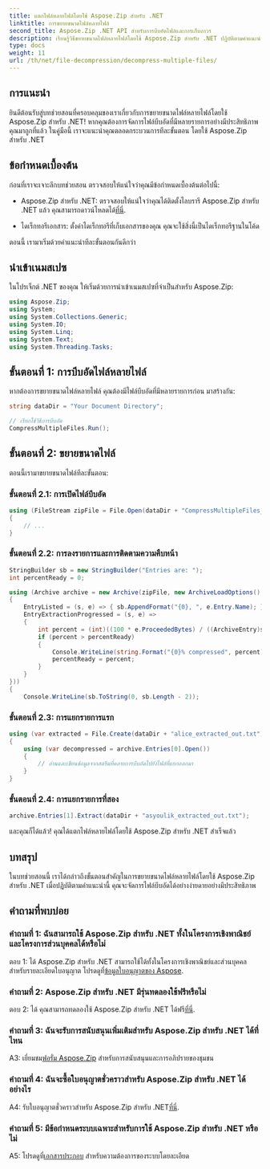 ```yaml
---
title: แตกไฟล์หลายไฟล์โดยใช้ Aspose.Zip สำหรับ .NET
linktitle: การขยายขนาดไฟล์หลายไฟล์
second_title: Aspose.Zip .NET API สำหรับการบีบอัดไฟล์และการเก็บถาวร
description: เรียนรู้วิธีขยายขนาดไฟล์หลายไฟล์โดยใช้ Aspose.Zip สำหรับ .NET ปฏิบัติตามคำแนะนำทีละขั้นตอนของเราเพื่อการจัดการไฟล์ที่มีประสิทธิภาพ
type: docs
weight: 11
url: /th/net/file-decompression/decompress-multiple-files/
---
```

## การแนะนำ

ยินดีต้อนรับสู่บทช่วยสอนที่ครอบคลุมของเราเกี่ยวกับการขยายขนาดไฟล์หลายไฟล์โดยใช้ Aspose.Zip สำหรับ .NET! หากคุณต้องการจัดการไฟล์บีบอัดที่มีหลายรายการอย่างมีประสิทธิภาพ คุณมาถูกที่แล้ว ในคู่มือนี้ เราจะแนะนำคุณตลอดกระบวนการทีละขั้นตอน โดยใช้ Aspose.Zip สำหรับ .NET

## ข้อกำหนดเบื้องต้น

ก่อนที่เราจะเจาะลึกบทช่วยสอน ตรวจสอบให้แน่ใจว่าคุณมีข้อกำหนดเบื้องต้นต่อไปนี้:

-  Aspose.Zip สำหรับ .NET: ตรวจสอบให้แน่ใจว่าคุณได้ติดตั้งไลบรารี Aspose.Zip สำหรับ .NET แล้ว คุณสามารถดาวน์โหลดได้[ที่นี่](https://releases.aspose.com/zip/net/).

- ไดเร็กทอรีเอกสาร: ตั้งค่าไดเร็กทอรีที่เก็บเอกสารของคุณ คุณจะใช้สิ่งนี้เป็นไดเร็กทอรีฐานในโค้ด

ตอนนี้ เรามาเริ่มด้วยคำแนะนำทีละขั้นตอนกันดีกว่า

## นำเข้าเนมสเปซ

ในโปรเจ็กต์ .NET ของคุณ ให้เริ่มด้วยการนำเข้าเนมสเปซที่จำเป็นสำหรับ Aspose.Zip:

```csharp
using Aspose.Zip;
using System;
using System.Collections.Generic;
using System.IO;
using System.Linq;
using System.Text;
using System.Threading.Tasks;
```

## ขั้นตอนที่ 1: การบีบอัดไฟล์หลายไฟล์

หากต้องการขยายขนาดไฟล์หลายไฟล์ คุณต้องมีไฟล์บีบอัดที่มีหลายรายการก่อน มาสร้างกัน:

```csharp
string dataDir = "Your Document Directory";

// เรียกใช้วิธีการบีบอัด
CompressMultipleFiles.Run();
```

## ขั้นตอนที่ 2: ขยายขนาดไฟล์

ตอนนี้เรามาขยายขนาดไฟล์ทีละขั้นตอน:

### ขั้นตอนที่ 2.1: การเปิดไฟล์บีบอัด

```csharp
using (FileStream zipFile = File.Open(dataDir + "CompressMultipleFiles_out.zip", FileMode.Open))
{
    // ...
}
```

### ขั้นตอนที่ 2.2: การลงรายการและการติดตามความคืบหน้า

```csharp
StringBuilder sb = new StringBuilder("Entries are: ");
int percentReady = 0;

using (Archive archive = new Archive(zipFile, new ArchiveLoadOptions()
{
    EntryListed = (s, e) => { sb.AppendFormat("{0}, ", e.Entry.Name); },
    EntryExtractionProgressed = (s, e) =>
    {
        int percent = (int)((100 * e.ProceededBytes) / ((ArchiveEntry)s).UncompressedSize);
        if (percent > percentReady)
        {
            Console.WriteLine(string.Format("{0}% compressed", percent));
            percentReady = percent;
        }
    }
}))
{
    Console.WriteLine(sb.ToString(0, sb.Length - 2));
```

### ขั้นตอนที่ 2.3: การแยกรายการแรก

```csharp
using (var extracted = File.Create(dataDir + "alice_extracted_out.txt"))
{
    using (var decompressed = archive.Entries[0].Open())
    {
        // อ่านและเขียนข้อมูลจากสตรีมที่คลายการบีบอัดไปยังไฟล์ที่แยกออกมา
    }
}
```

### ขั้นตอนที่ 2.4: การแยกรายการที่สอง

```csharp
archive.Entries[1].Extract(dataDir + "asyoulik_extracted_out.txt");
```

และคุณก็ได้แล้ว! คุณได้แตกไฟล์หลายไฟล์โดยใช้ Aspose.Zip สำหรับ .NET สำเร็จแล้ว

## บทสรุป

ในบทช่วยสอนนี้ เราได้กล่าวถึงขั้นตอนสำคัญในการขยายขนาดไฟล์หลายไฟล์โดยใช้ Aspose.Zip สำหรับ .NET เมื่อปฏิบัติตามคำแนะนำนี้ คุณจะจัดการไฟล์บีบอัดได้อย่างง่ายดายอย่างมีประสิทธิภาพ

## คำถามที่พบบ่อย

### คำถามที่ 1: ฉันสามารถใช้ Aspose.Zip สำหรับ .NET ทั้งในโครงการเชิงพาณิชย์และโครงการส่วนบุคคลได้หรือไม่

 ตอบ 1: ได้ Aspose.Zip สำหรับ .NET สามารถใช้ได้ทั้งในโครงการเชิงพาณิชย์และส่วนบุคคล สำหรับรายละเอียดใบอนุญาต โปรดดูที่[ข้อมูลใบอนุญาตของ Aspose](https://purchase.aspose.com/buy).

### คำถามที่ 2: Aspose.Zip สำหรับ .NET มีรุ่นทดลองใช้ฟรีหรือไม่

 ตอบ 2: ได้ คุณสามารถทดลองใช้ Aspose.Zip สำหรับ .NET ได้ฟรี[ที่นี่](https://releases.aspose.com/zip/net).

### คำถามที่ 3: ฉันจะรับการสนับสนุนเพิ่มเติมสำหรับ Aspose.Zip สำหรับ .NET ได้ที่ไหน

 A3: เยี่ยมชม[ฟอรั่ม Aspose.Zip](https://forum.aspose.com/c/zip/37) สำหรับการสนับสนุนและการอภิปรายของชุมชน

### คำถามที่ 4: ฉันจะซื้อใบอนุญาตชั่วคราวสำหรับ Aspose.Zip สำหรับ .NET ได้อย่างไร

 A4: รับใบอนุญาตชั่วคราวสำหรับ Aspose.Zip สำหรับ .NET[ที่นี่](https://purchase.aspose.com/temporary-license/).

### คำถามที่ 5: มีข้อกำหนดระบบเฉพาะสำหรับการใช้ Aspose.Zip สำหรับ .NET หรือไม่

 A5: โปรดดูที่[เอกสารประกอบ](https://reference.aspose.com/zip/net/) สำหรับความต้องการของระบบโดยละเอียด